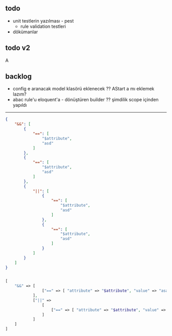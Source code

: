 todo
---


- unit testlerin yazılması - pest
    - rule validation testleri
- dökümanlar



todo v2
---
A

backlog
---
- config e aranacak model klasörü eklenecek ?? AStart a mı eklemek lazım?
- abac rule'u eloquent'a - dönüştüren builder ?? şimdilik scope içinden yapıldı

-----

```json
{
    "&&": [
        {
            "==": [
                "$attribute",
                "asd"
            ]
        },
        {
            "==": [
                "$attribute",
                "asd"
            ]
        },
        {
            "||": [
                {
                    "==": [
                        "$attribute",
                        "asd"
                    ]
                },
                {
                    "==": [
                        "$attribute",
                        "asd"
                    ]
                }
            ]
        }
    ]
}
```

```php

[
    "&&" => [
                ["==" => [ "attribute" => "$attribute", "value" => "asasd"]]
            ],
            ["||" =>
                [
                    ["==" => [ "attribute" => "$attribute", "value" => "asasd"]],
                ]
            ]
    ]
]

```
